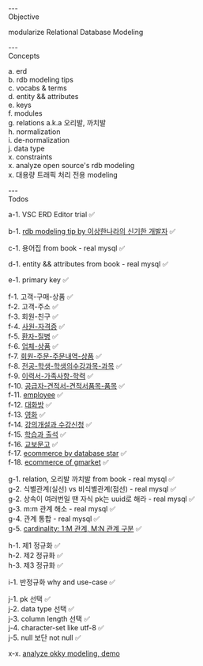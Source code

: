 
---\
Objective

modularize Relational Database Modeling


---\
Concepts


a. erd\
b. rdb modeling tips\
c. vocabs & terms\
d. entity && attributes\
e. keys\
f. modules\
g. relations a.k.a 오리발, 까치발\
h. normalization\
i. de-normalization\
j. data type\
x. constraints\
x. analyze open source's rdb modeling\
x. 대용량 트래픽 처리 전용 modeling






---\
Todos


a-1. VSC ERD Editor trial :white_check_mark:

b-1. [rdb modeling tip by 이상한나라의 신기한 개발자](https://www.youtube.com/watch?v=T_0TaT0bFHQ) :white_check_mark:

c-1. 용어집 from book - real mysql :white_check_mark:

d-1. entity && attributes from book - real mysql :white_check_mark:

e-1. primary key :white_check_mark:

f-1. 고객-구매-상품 :white_check_mark:\
f-2. 고객-주소 :white_check_mark:\
f-3. 회원-친구 :white_check_mark:\
f-4. [사원-자격증](https://www.youtube.com/watch?v=ga69WBO9Gy0&list=PL9hiYwOHVUQduJN7Pf_kOR8htpJU7K1H8&index=11&ab_channel=Jacob%27sLecture) :white_check_mark:\
f-5. [환자-질병](https://www.youtube.com/watch?v=ga69WBO9Gy0&list=PL9hiYwOHVUQduJN7Pf_kOR8htpJU7K1H8&index=11&ab_channel=Jacob%27sLecture) :white_check_mark:\
f-6. [업체-상품](https://www.youtube.com/watch?v=ga69WBO9Gy0&list=PL9hiYwOHVUQduJN7Pf_kOR8htpJU7K1H8&index=11&ab_channel=Jacob%27sLecture) :white_check_mark:\
f-7. [회원-주문-주문내역-상품](https://www.youtube.com/watch?v=ga69WBO9Gy0&list=PL9hiYwOHVUQduJN7Pf_kOR8htpJU7K1H8&index=11&ab_channel=Jacob%27sLecture) :white_check_mark:\
f-8. [전공-학생-학생의수강과목-과목](https://www.youtube.com/watch?v=ga69WBO9Gy0&list=PL9hiYwOHVUQduJN7Pf_kOR8htpJU7K1H8&index=11&ab_channel=Jacob%27sLecture) :white_check_mark:\
f-9. [이력서-가족사항-학력](https://www.youtube.com/watch?v=jxEYZwhS1gU&list=PL9hiYwOHVUQduJN7Pf_kOR8htpJU7K1H8&index=14&ab_channel=Jacob%27sLecture) :white_check_mark:\
f-10. [공급자-견적서-견적서품목-품목](https://www.youtube.com/watch?v=jxEYZwhS1gU&list=PL9hiYwOHVUQduJN7Pf_kOR8htpJU7K1H8&index=14&ab_channel=Jacob%27sLecture) :white_check_mark:\
f-11. [employee](https://www.youtube.com/watch?v=HXV3zeQKqGY) :white_check_mark:\
f-12. [대화방](https://www.youtube.com/watch?v=42LMmwSFGIE) :white_check_mark:\
f-13. [영화](https://www.youtube.com/watch?v=bBLD07ayLqA&list=PL9hiYwOHVUQduJN7Pf_kOR8htpJU7K1H8&index=18&ab_channel=Jacob%27sLecture) :white_check_mark:\
f-14. [강의개설과 수강신청](https://www.youtube.com/watch?v=Qs_cC6lvx2s&list=PL9hiYwOHVUQduJN7Pf_kOR8htpJU7K1H8&index=20&ab_channel=Jacob%27sLecture) :white_check_mark:\
f-15. [학습과 출석](https://www.youtube.com/watch?v=Qs_cC6lvx2s&list=PL9hiYwOHVUQduJN7Pf_kOR8htpJU7K1H8&index=20&ab_channel=Jacob%27sLecture) :white_check_mark:\
f-16. [교보문고](https://www.youtube.com/watch?v=_TaygcntsJQ&list=PL9hiYwOHVUQduJN7Pf_kOR8htpJU7K1H8&index=21&ab_channel=Jacob%27sLecture) :white_check_mark:\
f-17. [ecommerce by database star](https://www.youtube.com/watch?v=1HamqOuv2Cw&ab_channel=DatabaseStar) :white_check_mark:\
f-18. [ecommerce of gmarket](https://www.slideshare.net/HanSungKim4/db-project-gmarket) :white_check_mark:


g-1. relation, 오리발 까치발 from book - real mysql :white_check_mark:\
g-2. 식별관계(실선) vs 비식별관계(점선) - real mysql :white_check_mark:\
g-2. 상속이 여러번일 땐 자식 pk는 uuid로 해라 - real mysql :white_check_mark:\
g-3. m:m 관계 해소 - real mysql :white_check_mark:\
g-4. 관계 통합 - real mysql :white_check_mark:\
g-5. [cardinality: 1:M 관계, M:N 관계 구분](https://www.youtube.com/watch?v=Yquru9V8HJ8&list=PL9hiYwOHVUQduJN7Pf_kOR8htpJU7K1H8&index=9&ab_channel=Jacob%27sLecture) :white_check_mark:

h-1. 제1 정규화 :white_check_mark:\
h-2. 제2 정규화 :white_check_mark:\
h-3. 제3 정규화 :white_check_mark:

i-1. 반정규화 why and use-case :white_check_mark:

j-1. pk 선택 :white_check_mark:\
j-2. data type 선택 :white_check_mark:\
j-3. column length 선택 :white_check_mark:\
j-4. character-set like utf-8 :white_check_mark:\
j-5. null 보단 not null :white_check_mark:


x-x. [analyze okky modeling, demo](https://vuerd.github.io/)

